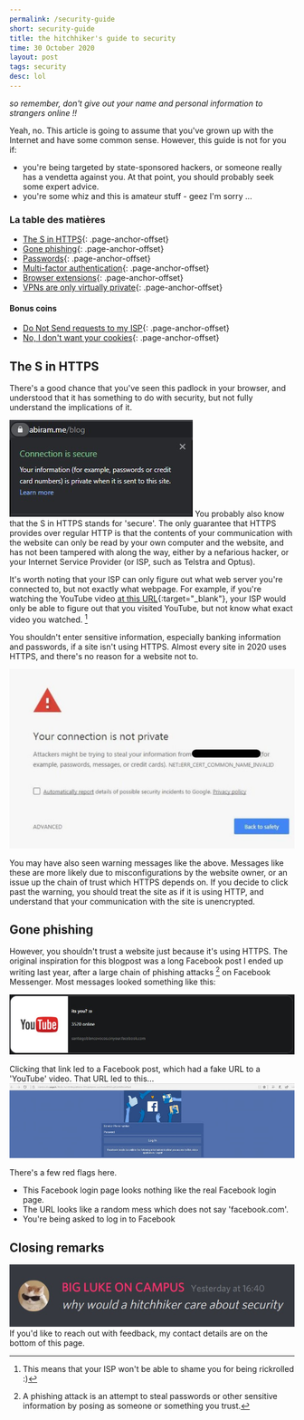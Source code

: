```yaml
---
permalink: /security-guide
short: security-guide
title: the hitchhiker's guide to security
time: 30 October 2020
layout: post
tags: security
desc: lol
---
```

_so remember, don't give out your name and personal information to strangers online !!_

Yeah, no. This article is going to assume that you've grown up with the Internet and have some common sense. However, this guide is not for you if:
- you're being targeted by state-sponsored hackers, or someone really has a vendetta against you. At that point, you should probably seek some expert advice.
- you're some whiz and this is amateur stuff - geez I'm sorry ...

### La table des matières
- [The S in HTTPS](#the-s-in-https){: .page-anchor-offset}
- [Gone phishing](#to-catch-a-phish){: .page-anchor-offset}
- [Passwords](#passwords){: .page-anchor-offset}
- [Multi-factor authentication](#multi-factor-authentication){: .page-anchor-offset}
- [Browser extensions](#browser-extensions){: .page-anchor-offset}
- [VPNs are only virtually private](#vpns-are-virtually-private){: .page-anchor-offset}

#### Bonus coins
- [Do Not Send requests to my ISP](#do-not-send-requests-to-my-isp){: .page-anchor-offset}
- [No, I don't want your cookies](#no-i-dont-want-your-cookies){: .page-anchor-offset}

## The S in HTTPS
There's a good chance that you've seen this padlock in your browser, and understood that it has something to do with security, but not fully understand the implications of it.

![HTTPS padlock](/assets/images/blog/security-guide/https-padlock.jpg)
You probably also know that the S in HTTPS stands for 'secure'. The only guarantee that HTTPS provides over regular HTTP is that the contents of your communication with the website can only be read by your own computer and the website, and has not been tampered with along the way, either by a nefarious hacker, or your Internet Service Provider (or ISP, such as Telstra and Optus).

It's worth noting that your ISP can only figure out what web server you're connected to, but not exactly what webpage. For example, if you're watching the YouTube video [at this URL](https://youtu.be/dQw4w9WgXcQ){:target="_blank"}, your ISP would only be able to figure out that you visited YouTube, but not know what exact video you watched. [^1]

[^1]: This means that your ISP won't be able to shame you for being rickrolled :)

You shouldn't enter sensitive information, especially banking information and passwords, if a site isn't using HTTPS. Almost every site in 2020 uses HTTPS, and there's no reason for a website not to.

![Certificate error](/assets/images/blog/security-guide/certificate-error.jpg)

You may have also seen warning messages like the above. Messages like these are more likely due to misconfigurations by the website owner, or an issue up the chain of trust which HTTPS depends on. If you decide to click past the warning, you should treat the site as if it is using HTTP, and understand that your communication with the site is unencrypted.

## Gone phishing
However, you shouldn't trust a website just because it's using HTTPS. The original inspiration for this blogpost was a long Facebook post I ended up writing last year, after a large chain of phishing attacks [^2] on Facebook Messenger. Most messages looked something like this:

[^2]: A phishing attack is an attempt to steal passwords or other sensitive information by posing as someone or something you trust.

![A phishy message](/assets/images/blog/security-guide/phishy.jpg)

Clicking that link led to a Facebook post, which had a fake URL to a 'YouTube' video. That URL led to this...
![Not very real Facebook](/assets/images/blog/security-guide/facebook-phish.jpg)

There's a few red flags here.
- This Facebook login page looks nothing like the real Facebook login page.
- The URL looks like a random mess which does not say 'facebook.com'.
- You're being asked to log in to Facebook


## Closing remarks
![Closing remarks](/assets/images/blog/security-guide/closing-remarks.jpg)
If you'd like to reach out with feedback, my contact details are on the bottom of this page.
